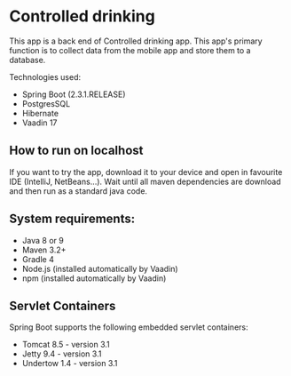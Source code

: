 # **Controlled drinking**
This app is a back end of Controlled drinking app. This app's primary function is to collect data from the mobile app and store them to a database.

Technologies used:
 - Spring Boot (2.3.1.RELEASE)
 - PostgresSQL
 - Hibernate
 - Vaadin 17
 
## How to run on localhost
If you want to try the app, download it to your device and open in favourite IDE (IntelliJ, NetBeans...). Wait until all maven dependencies are download and then run as a standard java code.

## System requirements:
 - Java 8 or 9
 - Maven 3.2+
 - Gradle 4
-  Node.js (installed automatically by Vaadin)
-  npm (installed automatically by Vaadin)

## Servlet Containers
Spring Boot supports the following embedded servlet containers:
- Tomcat 8.5 - version 3.1
- Jetty 9.4 - version 3.1
- Undertow 1.4 - version 3.1
